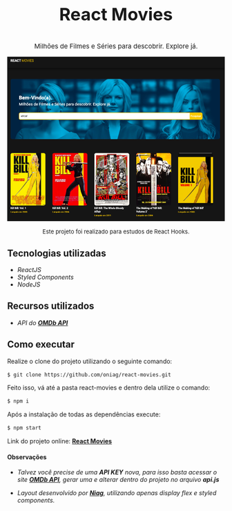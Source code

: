 <p style="font-size: 40px;" align="center"><b>React Movies</b></p>
<p style="font-size: 15px;" align="center">Milhões de Filmes e Séries para descobrir. Explore já.</p>

<img src="https://github.com/oniag/react-movies/blob/master/github-img/bg-readme.png?raw=true" alt="img readme" />

<p align="center" style="font-size: 13px;" >Este projeto foi realizado para estudos de React Hooks.</p>

## Tecnologias utilizadas
- <em>ReactJS</em>
- <em>Styled Components</em>
- <em>NodeJS</em>

## Recursos utilizados
- <em>API do **[OMDb API](https://www.omdbapi.com/)**</em>

## Como executar

Realize o clone do projeto utilizando o seguinte comando:
```sh
$ git clone https://github.com/oniag/react-movies.git
```

Feito isso, vá até a pasta react-movies e dentro dela utilize o comando:
```sh
$ npm i
```

Após a instalação de todas as dependências execute:
```sh
$ npm start
```

Link do projeto online: **[React Movies](https://react-movies-omdb.netlify.app/#/)**

#### Observações
- <em>Talvez você precise de uma **API KEY** nova, para isso basta acessar o site **[OMDb API](https://www.omdbapi.com/)**, gerar uma e alterar dentro do projeto no arquivo **api.js**</em>

- <em>Layout desenvolvido por **[Niag](https://github.com/oniag)**, utilizando apenas display flex e styled components.</em>